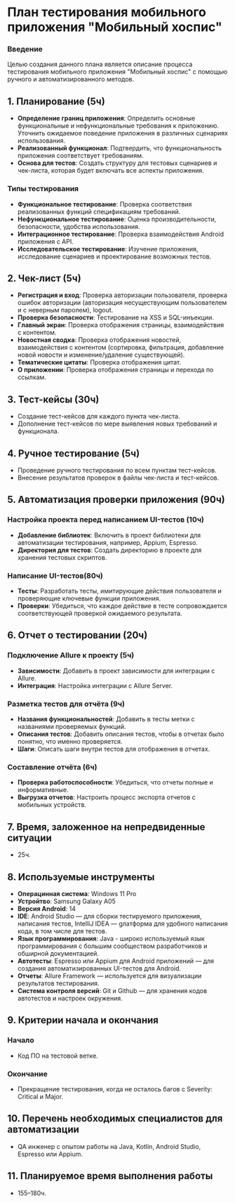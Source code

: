 # План тестирования мобильного приложения "Мобильный хоспис"

### Введение
Целью создания данного плана является описание процесса тестирования мобильного приложения "Мобильный хоспис" с помощью ручного и автоматизированного методов.

## 1. Планирование (5ч)
- **Определение границ приложения**: Определить основные функциональные и нефункциональные требования к приложению. Уточнить ожидаемое поведение приложения в различных сценариях использования.
- **Реализованный функционал**: Подтвердить, что функциональность приложения соответствует требованиям.
- **Основа для тестов**: Создать структуру для тестовых сценариев и чек-листа, которая будет включать все аспекты приложения.

###  Типы тестирования
- **Функциональное тестирование**: Проверка соответствия реализованных функций спецификациям требований.
- **Нефункциональное тестирование**: Оценка производительности, безопасности, удобства использования. 
- **Интеграционное тестирование**: Проверка взаимодействия Android приложения с API.
- **Исследовательское тестирование**: Изучение приложения, исследование сценариев и проектирование возможных тестов.

## 2. Чек-лист (5ч)
- **Регистрация и вход**: Проверка авторизации пользователя, проверка ошибок авторизации (авторизация несуществующим пользователем и с неверным паролем), logout.
- **Проверка безопасности**: Тестирование на XSS и SQL-инъекции.
- **Главный экран**: Проверка отображения страницы, взаимодействия с контентом.
- **Новостная сводка**: Проверка отображения новостей, взаимодействия с контентом (сортировка, фильтрация, добавление новой новости и изменение/удаление существующей).
- **Тематические цитаты**: Проверка отображения цитат.
- **О приложении**: Проверка отображения страницы и перехода по ссылкам.

## 3. Тест-кейсы (30ч)
- Создание тест-кейсов для каждого пункта чек-листа.
- Дополнение тест-кейсов по мере выявления новых требований и функционала.

## 4. Ручное тестирование (5ч)
- Проведение ручного тестирования по всем пунктам тест-кейсов.
- Внесение результатов проверок в файлы чек-листа и тест-кейсов.

## 5. Автоматизация проверки приложения (90ч)

### Настройка проекта перед написанием UI-тестов (10ч)
- **Добавление библиотек**: Включить в проект библиотеки для автоматизации тестирования, например, Appium, Espresso.
- **Директория для тестов**: Создать директорию в проекте для хранения тестовых скриптов.

### Написание UI-тестов(80ч)
- **Тесты**: Разработать тесты, имитирующие действия пользователя и проверяющие ключевые функции приложения.
- **Проверки**: Убедиться, что каждое действие в тесте сопровождается соответствующей проверкой ожидаемого результата.

## 6. Отчет о тестировании (20ч)

### Подключение Allure к проекту (5ч)
- **Зависимости**: Добавить в проект зависимости для интеграции с Allure.
- **Интеграция**: Настройка интеграции с Allure Server.

### Разметка тестов для отчёта (9ч)
- **Названия функциональностей**: Добавить в тесты метки с названиями проверяемых функций.
- **Описания тестов**: Добавить описания тестов, чтобы в отчетах было понятно, что именно проверяется.
- **Шаги**: Описать шаги внутри тестов для отображения в отчетах.

### Составление отчёта (6ч)
- **Проверка работоспособности**: Убедиться, что отчеты полные и информативные.
- **Выгрузка отчетов**: Настроить процесс экспорта отчетов с мобильных устройств. 

## 7. Время, заложенное на непредвиденные ситуации
- 25ч.

## 8. Используемые инструменты
- **Операцинная система**: Windows 11 Pro
- **Устройтво**: Samsung Galaxy A05
- **Версия Android**: 14
- **IDE**: Android Studio — для сборки тестируемого приложения, написания тестов, IntelliJ IDEA — gлатформа для удобного написания кода, в том числе для тестов.
- **Язык программирования**: Java - широко используемый язык программирования с большим сообществом разработчиков и обширной документацией.
- **Автотесты**: Espresso или Appium для Android приложений — для создания автоматизированных UI-тестов для Android.
- **Отчеты**: Allure Framework — используется для визуализации результатов тестирования.
- **Система контроля версий**: Git и Github — для хранения кодов автотестов и настроек окружения.

## 9. **Критерии начала и окончания**
### Начало
- Код ПО на тестовой ветке.

### Окончание
- Прекращение тестирования, когда не осталось багов с Severity: Critical и Major.
  
## 10. Перечень необходимых специалистов для автоматизации
- QA инженер с опытом работы на Java, Kotlin, Android Studio, Espresso или Appium.
 
## 11. Планируемое время выполнения работы
- 155–180ч.